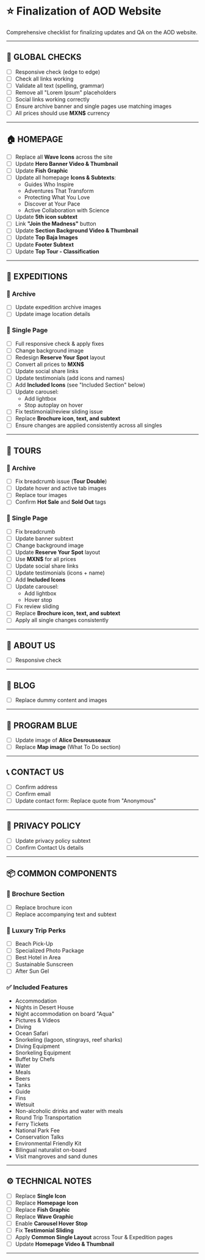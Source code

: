 # ⭐ Finalization of AOD Website

Comprehensive checklist for finalizing updates and QA on the AOD website.

---

## 🔵 GLOBAL CHECKS

- [ ] Responsive check (edge to edge)
- [ ] Check all links working
- [ ] Validate all text (spelling, grammar)
- [ ] Remove all "Lorem Ipsum" placeholders
- [ ] Social links working correctly
- [ ] Ensure archive banner and single pages use matching images
- [ ] All prices should use **MXN$** currency

---

## 🏠 HOMEPAGE

- [ ] Replace all **Wave Icons** across the site
- [ ] Update **Hero Banner Video & Thumbnail**
- [ ] Update **Fish Graphic**
- [ ] Update all homepage **Icons & Subtexts**:
  - Guides Who Inspire
  - Adventures That Transform
  - Protecting What You Love
  - Discover at Your Pace
  - Active Collaboration with Science
- [ ] Update **5th icon subtext**
- [ ] Link **"Join the Madness"** button
- [ ] Update **Section Background Video & Thumbnail**
- [ ] Update **Top Baja Images**
- [ ] Update **Footer Subtext**
- [ ] Update **Top Tour - Classification**

---

## 🧭 EXPEDITIONS

### 📂 Archive

- [ ] Update expedition archive images
- [ ] Update image location details

### 📄 Single Page

- [ ] Full responsive check & apply fixes
- [ ] Change background image
- [ ] Redesign **Reserve Your Spot** layout
- [ ] Convert all prices to **MXN$**
- [ ] Update social share links
- [ ] Update testimonials (add icons and names)
- [ ] Add **Included Icons** (see "Included Section" below)
- [ ] Update carousel:
  - Add lightbox
  - Stop autoplay on hover
- [ ] Fix testimonial/review sliding issue
- [ ] Replace **Brochure icon, text, and subtext**
- [ ] Ensure changes are applied consistently across all singles

---

## 🧳 TOURS

### 📂 Archive

- [ ] Fix breadcrumb issue (**Tour Double**)
- [ ] Update hover and active tab images
- [ ] Replace tour images
- [ ] Confirm **Hot Sale** and **Sold Out** tags

### 📄 Single Page

- [ ] Fix breadcrumb
- [ ] Update banner subtext
- [ ] Change background image
- [ ] Update **Reserve Your Spot** layout
- [ ] Use **MXN$** for all prices
- [ ] Update social share links
- [ ] Update testimonials (icons + name)
- [ ] Add **Included Icons**
- [ ] Update carousel:
  - Add lightbox
  - Hover stop
- [ ] Fix review sliding
- [ ] Replace **Brochure icon, text, and subtext**
- [ ] Apply all single changes consistently

---

## 👤 ABOUT US

- [ ] Responsive check

---

## 📰 BLOG

- [ ] Replace dummy content and images

---

## 📘 PROGRAM BLUE

- [ ] Update image of **Alice Desrousseaux**
- [ ] Replace **Map image** (What To Do section)

---

## 📞 CONTACT US

- [ ] Confirm address
- [ ] Confirm email
- [ ] Update contact form: Replace quote from "Anonymous"

---

## 🔐 PRIVACY POLICY

- [ ] Update privacy policy subtext
- [ ] Confirm Contact Us details

---

## 📦 COMMON COMPONENTS

### 🧩 Brochure Section

- [ ] Replace brochure icon
- [ ] Replace accompanying text and subtext

### 🎁 Luxury Trip Perks

- [ ] Beach Pick-Up
- [ ] Specialized Photo Package
- [ ] Best Hotel in Area
- [ ] Sustainable Sunscreen
- [ ] After Sun Gel

### ✅ Included Features

- Accommodation
- Nights in Desert House
- Night accommodation on board "Aqua"
- Pictures & Videos
- Diving
- Ocean Safari
- Snorkeling (lagoon, stingrays, reef sharks)
- Diving Equipment
- Snorkeling Equipment
- Buffet by Chefs
- Water
- Meals
- Beers
- Tanks
- Guide
- Fins
- Wetsuit
- Non-alcoholic drinks and water with meals
- Round Trip Transportation
- Ferry Tickets
- National Park Fee
- Conservation Talks
- Environmental Friendly Kit
- Bilingual naturalist on-board
- Visit mangroves and sand dunes

---


## ⚙️ TECHNICAL NOTES

- [ ] Replace **Single Icon**
- [ ] Replace **Homepage Icon**
- [ ] Replace **Fish Graphic**
- [ ] Replace **Wave Graphic**
- [ ] Enable **Carousel Hover Stop**
- [ ] Fix **Testimonial Sliding**
- [ ] Apply **Common Single Layout** across Tour & Expedition pages
- [ ] Update **Homepage Video & Thumbnail**

---




